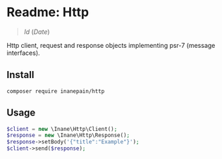 # Readme: Http

> $Id$ ($Date$)

Http client, request and response objects implementing psr-7 (message interfaces).

## Install

`composer require inanepain/http`

## Usage

```php
$client = new \Inane\Http\Client();
$response = new \Inane\Http\Response();
$response->setBody('{"title":"Example"}');
$client->send($response);
```
